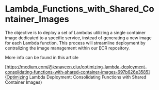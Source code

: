 # Lambda_Functions_with_Shared_Container_Images
The objective is to deploy a set of Lambdas utilizing a single container image dedicated to a specific service, instead of generating a new image for each Lambda function. This process will streamline deployment by centralizing the image management within our ECR repository.

More info can be found in this article

[https://medium.com/@ksnaveen.elur/optimizing-lambda-deployment-consolidating-functions-with-shared-container-images-697b626e3585](Optimizing Lambda Deployment: Consolidating Functions with Shared Container Images)
